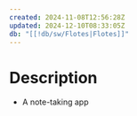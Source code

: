 ```yaml
---
created: 2024-11-08T12:56:28Z
updated: 2024-12-10T08:33:05Z
db: "[[!db/sw/Flotes|Flotes]]"
---
```

# Description
- A note-taking app